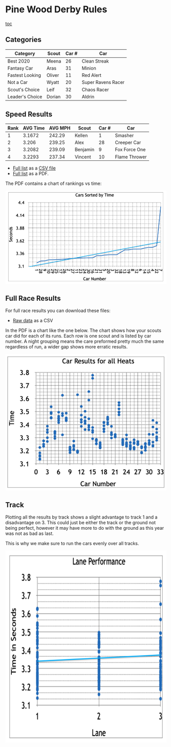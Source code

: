# Pine Wood Derby Rules #

<style>
img[alt='FinalStanding']{width:800px}
img[alt='RaceResults']{width:800px}
img[alt='Tracks']{height:600px}
H2{clear:both;}
</style>

[toc](toc)

## Categories

| Category        | Scout  | Car # | Car                |
| --------------- | ------ | ----- | ------------------ |
| Best 2020       | Meena  | 26    | Clean Streak       |
| Fantasy Car     | Aras   | 31    | Minion             |
| Fastest Looking | Oliver | 11    | Red Alert          |
| Not a Car       | Wyatt  | 20    | Super Ravens Racer |
| Scout's Choice  | Leif   | 32    | Chaos Racer        |
| Leader's Choice | Dorian | 30    | Aldrin             |

## Speed Results

| Rank | AVG Time | AVG MPH | Scout    | Car # | Car           |
| ---- | -------- | ------- | -------- | ----- | ------------- |
| 1    | 3.1672   | 242.29  | Kellen   | 1     | Smasher       |
| 2    | 3.206    | 239.25  | Alex     | 28    | Creeper Car   |
| 3    | 3.2082   | 239.09  | Benjamin | 9     | Fox Force One |
| 4    | 3.2293   | 237.34  | Vincent  | 10    | Flame Thrower |

* [Full list](FinalStandings.csv) as a [CSV file](https://en.wikipedia.org/wiki/Comma-separated_values)
* [Full list](FinalStandings.pdf) as a PDF.

The PDF contains a chart of rankings vs time:

[![FinalStanding](FinalStandings.png)](FinalStandings.png)

## Full Race Results

For full race results you can download these files:

* [Raw data](RaceResults.csv) as a CSV

In the PDF is a chart like the one below. The chart shows how your scouts car did for each of its runs. Each row is one scout and is listed by car number. A night grouping means the care preformed pretty much the same regardless of run, a wider gap shows more erratic results.

[![RaceResults](RaceResults.png)](RaceResults.png)

## Track
Plotting all the results by track shows a slight advantage to track 1 and a disadvantage on 3. This could just be either the track or the ground not being perfect, however it may have more to do with the ground as this year was not as bad as last.

This is why we make sure to run the cars evenly over all tracks.

[![Tracks](lanes.png)](lanes.png)
